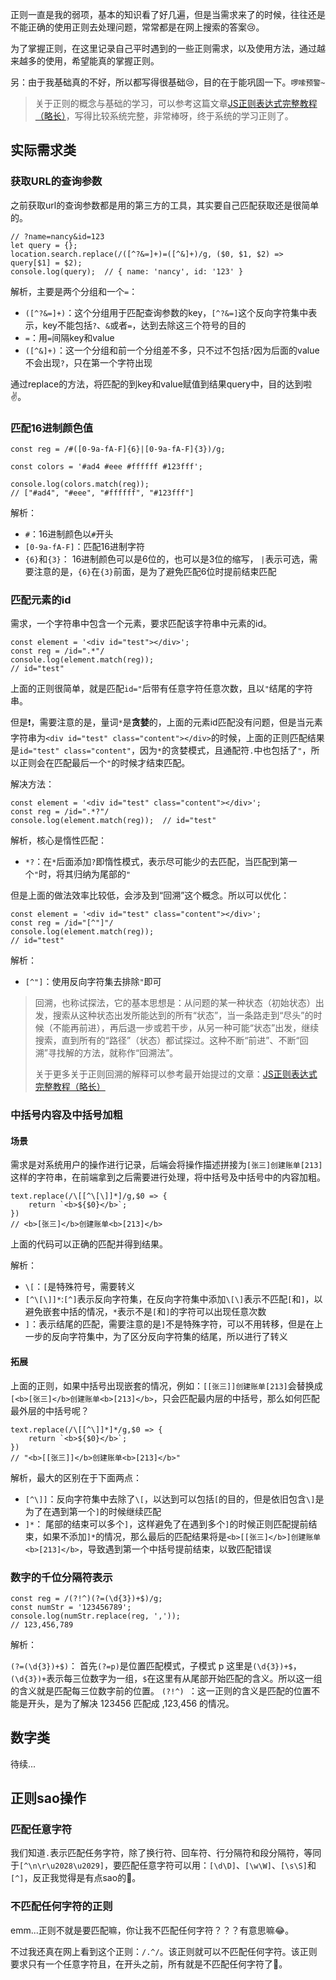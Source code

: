 <!--title: JS正则实践记录-->
<!--date: 2018.12.11-->
<!--cate: 1-->
正则一直是我的弱项，基本的知识看了好几遍，但是当需求来了的时候，往往还是不能正确的使用正则去处理问题，常常都是在网上搜索的答案😢。

为了掌握正则，在这里记录自己平时遇到的一些正则需求，以及使用方法，通过越来越多的使用，希望能真的掌握正则。

另：由于我基础真的不好，所以都写得很基础😢，目的在于能巩固一下。`啰嗦预警~`

> 关于正则的概念与基础的学习，可以参考这篇文章[JS正则表达式完整教程（略长）](https://juejin.im/post/5965943ff265da6c30653879#heading-0)，写得比较系统完整，非常棒呀，终于系统的学习正则了。

<!-- more -->
## 实际需求类

### 获取URL的查询参数
之前获取url的查询参数都是用的第三方的工具，其实要自己匹配获取还是很简单的。

```
// ?name=nancy&id=123
let query = {};
location.search.replace(/([^?&=]+)=([^&]+)/g, ($0, $1, $2) => query[$1] = $2);
console.log(query);  // { name: 'nancy', id: '123' }
```
解析，主要是两个分组和一个`=`：

- `([^?&=]+)`：这个分组用于匹配查询参数的key，`[^?&=]`这个反向字符集中表示，key不能包括`?`、`&`或者`=`，达到去除这三个符号的目的
- `=`：用`=`间隔key和value
- `([^&]+)`：这一个分组和前一个分组差不多，只不过不包括`?`因为后面的value不会出现`?`，只在第一个字符出现

通过replace的方法，将匹配的到key和value赋值到结果query中，目的达到啦✌️。

### 匹配16进制颜色值
```
const reg = /#([0-9a-fA-F]{6}|[0-9a-fA-F]{3})/g;

const colors = '#ad4 #eee #ffffff #123fff';

console.log(colors.match(reg));
// ["#ad4", "#eee", "#ffffff", "#123fff"]
```
解析：

- `#`：16进制颜色以`#`开头
- `[0-9a-fA-F]`：匹配16进制字符
- `{6}`和`{3}`： 16进制颜色可以是6位的，也可以是3位的缩写， `|`表示可选，需要注意的是，`{6}`在`{3}`前面，是为了避免匹配6位时提前结束匹配

### 匹配元素的id
需求，一个字符串中包含一个元素，要求匹配该字符串中元素的id。

```
const element = '<div id="test"></div>';
const reg = /id=".*"/
console.log(element.match(reg));
// id="test"
```
上面的正则很简单，就是匹配`id="`后带有任意字符任意次数，且以`"`结尾的字符串。

但是❗️，需要注意的是，量词`*`是**贪婪**的，上面的元素id匹配没有问题，但是当元素字符串为`<div id="test" class="content"></div>`的时候，上面的正则匹配结果是`id="test" class="content"`，因为`*`的贪婪模式，且通配符`.`中也包括了`"`，所以正则会在匹配最后一个`"`的时候才结束匹配。

解决方法：

```
const element = '<div id="test" class="content"></div>';
const reg = /id=".*?"/
console.log(element.match(reg));  // id="test"
```
解析，核心是惰性匹配：

- `*?`：在`*`后面添加`?`即惰性模式，表示尽可能少的去匹配，当匹配到第一个`"`时，将其归纳为尾部的`"`

但是上面的做法效率比较低，会涉及到“回溯”这个概念。所以可以优化：

```
const element = '<div id="test" class="content"></div>';
const reg = /id="[^"]"/
console.log(element.match(reg));
// id="test"
```
解析：

- `[^"]`：使用反向字符集去排除`"`即可

> 回溯，也称试探法，它的基本思想是：从问题的某一种状态（初始状态）出发，搜索从这种状态出发所能达到的所有“状态”，当一条路走到“尽头”的时候（不能再前进），再后退一步或若干步，从另一种可能“状态”出发，继续搜索，直到所有的“路径”（状态）都试探过。这种不断“前进”、不断“回溯”寻找解的方法，就称作“回溯法”。
> 
> 关于更多关于正则回溯的解释可以参考最开始提过的文章：[JS正则表达式完整教程（略长）](https://juejin.im/post/5965943ff265da6c30653879#heading-21)

### 中括号内容及中括号加粗
#### 场景
需求是对系统用户的操作进行记录，后端会将操作描述拼接为`[张三]创建账单[213]`这样的字符串，在前端拿到之后需要进行处理，将中括号及中括号中的内容加粗。

```
text.replace(/\[[^\[\]]*]/g,$0 => {
	return `<b>${$0}</b>`;
})
// <b>[张三]</b>创建账单<b>[213]</b>
```
上面的代码可以正确的匹配并得到结果。

解析：

- `\[`：`[`是特殊符号，需要转义
- `[^\[\]]*`:`[^]`表示反向字符集，在反向字符集中添加`\[\]`表示不匹配`[`和`]`，以避免嵌套中括的情况，`*`表示不是`[`和`]`的字符可以出现任意次数
- `]`：表示结尾的匹配，需要注意的是`]`不是特殊字符，可以不用转移，但是在上一步的反向字符集中，为了区分反向字符集的结尾，所以进行了转义

#### 拓展
上面的正则，如果中括号出现嵌套的情况，例如：`[[张三]]创建账单[213]`会替换成`[<b>[张三]</b>创建账单<b>[213]</b>`，只会匹配最内层的中括号，那么如何匹配最外层的中括号呢？

```
text.replace(/\[[^\]]*]*/g,$0 => {
	return `<b>${$0}</b>`;
})
// "<b>[[张三]]</b>创建账单<b>[213]</b>"
```

解析，最大的区别在于下面两点：
- `[^\]]`：反向字符集中去除了`\[`，以达到可以包括`[`的目的，但是依旧包含`\]`是为了在遇到第一个`]`的时候继续匹配
- `]*`： 尾部的结束可以多个`]`，这样避免了在遇到多个`]`的时候正则匹配提前结束，如果不添加`]*`的情况，那么最后的匹配结果将是`<b>[[张三]</b>]创建账单<b>[213]</b>`，导致遇到第一个中括号提前结束，以致匹配错误

### 数字的千位分隔符表示
```
const reg = /(?!^)(?=(\d{3})+$)/g;
const numStr = '123456789';
console.log(numStr.replace(reg, ','));
// 123,456,789
```
解析：

`(?=(\d{3})+$)`： 首先`(?=p)`是位置匹配模式，子模式 p 这里是`(\d{3})+$`，`(\d{3})+`表示每三位数字为一组，`$`在这里有从尾部开始匹配的含义。所以这一组的含义就是匹配每三位数字前的位置。
`(?!^) `：这一正则的含义是匹配的位置不能是开头，是为了解决 123456 匹配成 ,123,456 的情况。

## 数字类
待续...

## 正则sao操作
### 匹配任意字符
我们知道`.`表示匹配任务字符，除了换行符、回车符、行分隔符和段分隔符，等同于`[^\n\r\u2028\u2029]`，要匹配任意字符可以用：`[\d\D]`、`[\w\W]`、`[\s\S]`和`[^]`，反正我觉得是有点sao的🤣。

### 不匹配任何字符的正则
emm...正则不就是要匹配嘛，你让我不匹配任何字符？？？有意思嘛😂。

不过我还真在网上看到这个正则：`/.^/`。该正则就可以不匹配任何字符。该正则要求只有一个任意字符且，在开头之前，所有就是不匹配任何字符了🤣。
